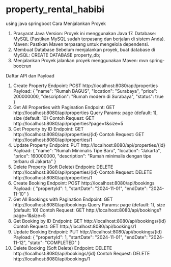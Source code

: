 # property_rental_habibi
using java springboot
Cara Menjalankan Proyek
1. Prasyarat
Java Version: Proyek ini menggunakan Java 17.
Database: MySQL (Pastikan MySQL sudah terpasang dan berjalan di sistem Anda).
Maven: Pastikan Maven terpasang untuk mengelola dependensi.
2. Membuat Database
Sebelum menjalankan proyek, buat database di MySQL: CREATE DATABASE property_db;
3. Menjalankan Proyek
jalankan proyek menggunakan Maven: mvn spring-boot:run

Daftar API dan Payload
1. Create Property
Endpoint: POST http://localhost:8080/api/properties
Payload:
{
    "name": "Rumah BAGUS",
    "location": "Surabaya",
    "price": 200000000,
    "description": "Rumah modern di Surabaya",
    "status": true
}
2. Get All Properties with Pagination
Endpoint: GET http://localhost:8080/api/properties
Query Params: page (default: 1), size (default: 10)
Contoh Request: GET http://localhost:8080/api/properties?page=1&size=5
3. Get Property by ID
Endpoint: GET http://localhost:8080/api/properties/{id}
Contoh Request: GET http://localhost:8080/api/properties/1
4. Update Property
Endpoint: PUT http://localhost:8080/api/properties/{id}
Payload:
{
    "name": "Rumah Minimalis Tipe Baru",
    "location": "Jakarta",
    "price": 160000000,
    "description": "Rumah minimalis dengan tipe terbaru di Jakarta"
}
5. Delete Property (Soft Delete)
Endpoint: DELETE http://localhost:8080/api/properties/{id}
Contoh Request: DELETE http://localhost:8080/api/properties/1
6. Create Booking
Endpoint: POST http://localhost:8080/api/bookings
Payload:
{
    "propertyId": 1,
    "startDate": "2024-11-01",
    "endDate": "2024-11-10"
}
7. Get All Bookings with Pagination
Endpoint: GET http://localhost:8080/api/bookings
Query Params: page (default: 1), size (default: 10)
Contoh Request: GET http://localhost:8080/api/bookings?page=1&size=5
8. Get Booking by ID
Endpoint: GET http://localhost:8080/api/bookings/{id}
Contoh Request: GET http://localhost:8080/api/bookings/1
9. Update Booking
Endpoint: PUT http://localhost:8080/api/bookings/{id}
Payload:
{
    "propertyId": 1,
    "startDate": "2024-11-01",
    "endDate": "2024-11-12",
    "stato": "COMPLETED"
}
10. Delete Booking (Soft Delete)
Endpoint: DELETE http://localhost:8080/api/bookings/{id}
Contoh Request: DELETE http://localhost:8080/api/bookings/1

